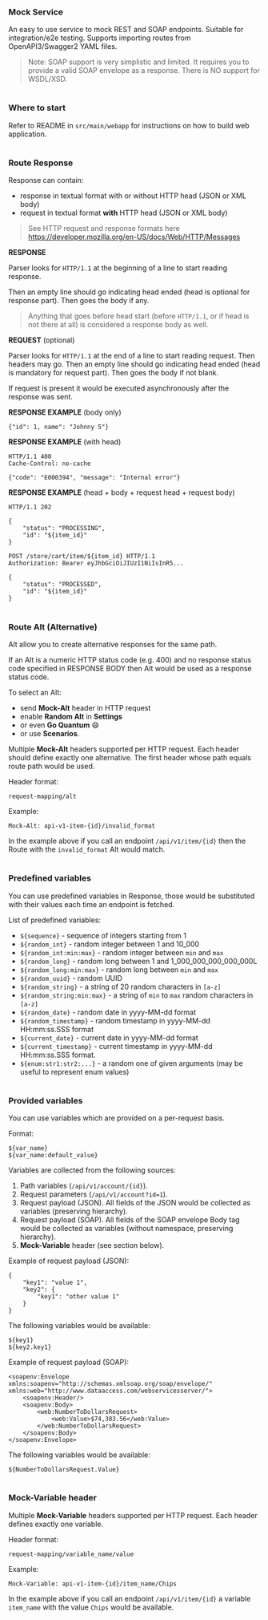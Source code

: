 ### Mock Service

An easy to use service to mock REST and SOAP endpoints.
Suitable for integration/e2e testing.
Supports importing routes from OpenAPI3/Swagger2 YAML files.

> Note: SOAP support is very simplistic and limited.
It requires you to provide a valid SOAP envelope as a response.
There is NO support for WSDL/XSD.

#
### Where to start

Refer to README in `src/main/webapp` for instructions on how to build web application.

#
### Route Response

Response can contain:
- response in textual format with or without HTTP head
(JSON or XML body)
- request in textual format **with** HTTP head
(JSON or XML body)

> See HTTP request and response formats here
https://developer.mozilla.org/en-US/docs/Web/HTTP/Messages

**RESPONSE**

Parser looks for `HTTP/1.1` at the beginning of a line
to start reading response.
  
Then an empty line should go indicating head ended
(head is optional for response part).
Then goes the body if any.
> Anything that goes before head start
(before `HTTP/1.1`, or if head is not there at all)
is considered a response body as well.

**REQUEST** (optional)

Parser looks for `HTTP/1.1` at the end of a line
to start reading request.
Then headers may go.
Then an empty line should go indicating head ended
(head is mandatory for request part).
Then goes the body if not blank.

If request is present it would be executed asynchronously
after the response was sent.

**RESPONSE EXAMPLE** (body only)

    {"id": 1, name": "Johnny 5"}

**RESPONSE EXAMPLE** (with head)

    HTTP/1.1 400
    Cache-Control: no-cache
        
    {"code": "E000394", "message": "Internal error"}

**RESPONSE EXAMPLE** (head + body + request head + request body)

    HTTP/1.1 202
    
    {
        "status": "PROCESSING",
        "id": "${item_id}"
    }
    
    POST /store/cart/item/${item_id} HTTP/1.1
    Authorization: Bearer eyJhbGciOiJIUzI1NiIsInR5...
    
    {
        "status": "PROCESSED",
        "id": "${item_id}"
    }

#
### Route Alt (Alternative)

Alt allow you to create alternative responses for the same path.

If an Alt is a numeric HTTP status code (e.g. 400)
and no response status code specified in RESPONSE BODY
then Alt would be used as a response status code.

To select an Alt:
- send **Mock-Alt** header in HTTP request
- enable **Random Alt** in **Settings**
- or even **Go Quantum** 😄
- or use **Scenarios**.

Multiple **Mock-Alt** headers supported per HTTP request.
Each header should define exactly one alternative.
The first header whose path equals route path would be used.

Header format:

    request-mapping/alt
    
Example:

    Mock-Alt: api-v1-item-{id}/invalid_format

In the example above if you call an endpoint `/api/v1/item/{id}`
then the Route with the `invalid_format` Alt would match.

#
### Predefined variables

You can use predefined variables in Response, those would be substituted
with their values each time an endpoint is fetched.

List of predefined variables:

- `${sequence}` - sequence of integers starting from 1
- `${random_int}` - random integer between 1 and 10_000
- `${random_int:min:max}` - random integer between `min` and `max`
- `${random_long}` - random long between 1 and 1_000_000_000_000_000L
- `${random_long:min:max}` - random long between `min` and `max`
- `${random_uuid}` - random UUID
- `${random_string}` - a string of 20 random characters in `[a-z]`
- `${random_string:min:max}` - a string of `min` to `max` random characters in `[a-z]`
- `${random_date}` - random date in yyyy-MM-dd format
- `${random_timestamp}` - random timestamp in yyyy-MM-dd HH:mm:ss.SSS format
- `${current_date}` - current date in yyyy-MM-dd format
- `${current_timestamp}` - current timestamp in yyyy-MM-dd HH:mm:ss.SSS format.
- `${enum:str1:str2:...}` - a random one of given arguments (may be useful to represent enum values)

#
### Provided variables

You can use variables which are provided on a per-request basis.

Format:

    ${var_name}
    ${var_name:default_value}

Variables are collected from the following sources:

1. Path variables (`/api/v1/account/{id}`).
2. Request parameters (`/api/v1/account?id=1`).
3. Request payload (JSON). All fields of the JSON would be collected
as variables (preserving hierarchy).
4. Request payload (SOAP). All fields of the SOAP envelope Body tag
would be collected as variables
(without namespace, preserving hierarchy).
5. **Mock-Variable** header (see section below).

Example of request payload (JSON):

    {
        "key1": "value 1",
        "key2": {
            "key1": "other value 1"
        }
    }

The following variables would be available:

    ${key1}
    ${key2.key1}

Example of request payload (SOAP):

    <soapenv:Envelope xmlns:soapenv="http://schemas.xmlsoap.org/soap/envelope/" xmlns:web="http://www.dataaccess.com/webservicesserver/">
        <soapenv:Header/>
        <soapenv:Body>
            <web:NumberToDollarsRequest>
                <web:Value>$74,383.56</web:Value>
            </web:NumberToDollarsRequest>
        </soapenv:Body>
    </soapenv:Envelope>

The following variables would be available:

    ${NumberToDollarsRequest.Value}

#
### Mock-Variable header

Multiple **Mock-Variable** headers supported per HTTP request.
Each header defines exactly one variable.

Header format:

    request-mapping/variable_name/value
    
Example:

    Mock-Variable: api-v1-item-{id}/item_name/Chips

In the example above if you call an endpoint `/api/v1/item/{id}`
a variable `item_name` with the value `Chips` would be available.
